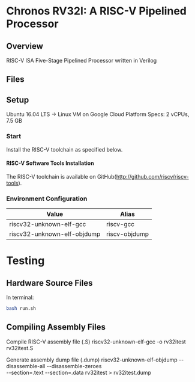 Chronos RV32I: A RISC-V Pipelined Processor
===================

## Overview
RISC-V ISA Five-Stage Pipelined Processor written in Verilog

## Files

## Setup
Ubuntu 16.04 LTS -> Linux VM on Google Cloud Platform
Specs: 2 vCPUs, 7.5 GB

### Start
Install the RISC-V toolchain as specified below.

#### RISC-V Software Tools Installation
The RISC-V toolchain is available on GitHub(http://github.com/riscv/riscv-tools).

### Environment Configuration

Value                         | Alias
---------------------------   | ---------------
riscv32-unknown-elf-gcc       | riscv-gcc
riscv32-unknown-elf-objdump   | riscv-objdump

# Testing

## Hardware Source Files
In terminal:
```bash
bash run.sh
```

## Compiling Assembly Files
Compile RISC-V assembly file (.S)
  riscv32-unknown-elf-gcc -o rv32itest rv32itest.S

Generate assembly dump file (.dump)
  riscv32-unknown-elf-objdump --disassemble-all --disassemble-zeroes \
  --section=.text --section=.data rv32itest > rv32itest.dump

